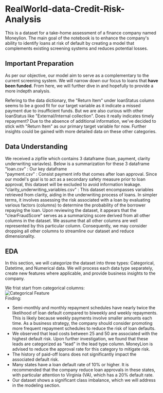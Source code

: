 # RealWorld-data-Credit-Risk-Analysis

This is a dataset for a take-home assessment of a finance company named Moneylion. The main goal of the notebook is to enhance the company's ability to identify loans at risk of default by creating a model that complements existing screening systems and reduces potential losses.

## Important Preparation

As per our objective, our model aim to serve as a complementary to the current screening system. We will narrow down our focus to loans that **have been funded**. From here, we will further dive in and hopefully to provide a more indepth analysis.

Refering to the data dictionary, the "Return Item" under loanStatus column seems to be a good fit for our target variable as it indicate a missed payment due to insufficient funds. But we are also curious with other loanStatus like "External/Internal collection". Does it really indicates timely repayment? Due to the absence of additional information, we've decided to stick with "Return Item" as our primary target variable for now. Further insights could be gained with more detailed data on these other categories.

## Data Understanding
We received a zipfile which contains 3 dataframe (loan, payment, clarity underwriting variavles). Below is a summarization for these 3 dataframe  
"loan.csv" : Our key dataframe   
"payment.csv" : Consist payment info that comes after loan approval. Since our model's goal is to act as a secondary safety measure prior to loan approval, this dataset will be excluded to avoid information leakage.  
"clarity_underwriting_variables.csv" : This dataset encompasses variables retrieved from clarity, aiding in the underwriting process of loans. In simpler terms, it involves assessing the risk associated with a loan by evaluating various factors (columns) to determine the probability of the borrower repaying the loan. Upon reviewing the dataset, it appears that the "clearFraudScore" serves as a summarizing score derived from all other columns in the dataset. We assume that all other columns are well represented by this particular column. Consequently, we may consider dropping all other columns to streamline our dataset and reduce dimensionality.  

## EDA
In this section, we will categorize the dataset into three types: Categorical, Datetime, and Numerical data. We will process each data type separately, create new features where applicable, and provide business insights to the company.

We frist start from categorical columns:  
![Categorical Feature](Money_Lion_Images/1.png)  
Finding: 

- Semi-monthly and monthly repayment schedules have nearly twice the likelihood of loan default compared to biweekly and weekly repayments. This is likely because weekly payments involve smaller amounts each time. As a business strategy, the company should consider promoting more frequent repayment schedules to reduce the risk of loan defaults.
- We observed that lead costs between 25 and 50 are associated with the highest default risk. Upon further investigation, we found that these leads are categorized as "lead" in the lead type column. MoneyLion is advised to reduce the approval rate for this category to mitigate risk.
- The history of paid-off loans does not significantly impact the associated default risk.
- Many states have a loan default rate of 10% or higher. It is recommended that the company reduce loan approvals in these states, with particular attention to Virginia (VA), which has a 20% default rate.
- Our dataset shows a significant class imbalance, which we will address in the modeling section.

